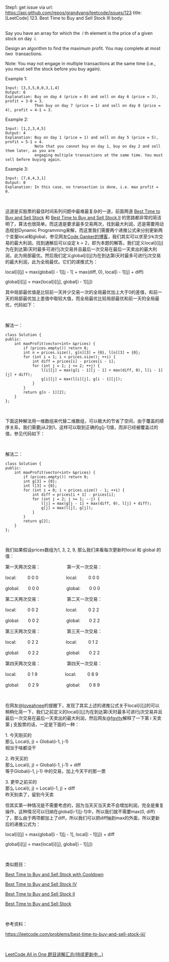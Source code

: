 Step1: get issue via url: https://api.github.com/repos/grandyang/leetcode/issues/123 
 title:[LeetCode] 123. Best Time to Buy and Sell Stock III 
 body:  
  

Say you have an array for which the  _i_ th element is the price of a given stock on day  _i_.

Design an algorithm to find the maximum profit. You may complete at most  _two_  transactions.

Note: You may not engage in multiple transactions at the same time (i.e., you must sell the stock before you buy again).

Example 1:
    
    
    Input: [3,3,5,0,0,3,1,4]
    Output: 6
    Explanation: Buy on day 4 (price = 0) and sell on day 6 (price = 3), profit = 3-0 = 3.
                 Then buy on day 7 (price = 1) and sell on day 8 (price = 4), profit = 4-1 = 3.

Example 2:
    
    
    Input: [1,2,3,4,5]
    Output: 4
    Explanation: Buy on day 1 (price = 1) and sell on day 5 (price = 5), profit = 5-1 = 4.
                 Note that you cannot buy on day 1, buy on day 2 and sell them later, as you are
                 engaging multiple transactions at the same time. You must sell before buying again.
    

Example 3:
    
    
    Input: [7,6,4,3,1]
    Output: 0
    Explanation: In this case, no transaction is done, i.e. max profit = 0.

 

这道是买股票的最佳时间系列问题中最难最复杂的一道，前面两道 [Best Time to Buy and Sell Stock](http://www.cnblogs.com/grandyang/p/4280131.html) 和 [Best Time to Buy and Sell Stock II](http://www.cnblogs.com/grandyang/p/4280803.html) 的思路都非常的简洁明了，算法也很简单。而这道是要求最多交易两次，找到最大利润，还是需要用动态规划Dynamic Programming来解，而这里我们需要两个递推公式来分别更新两个变量local和global，参见网友[Code Ganker的博客](http://blog.csdn.net/linhuanmars/article/details/23236995)，我们其实可以求至少k次交易的最大利润，找到通解后可以设定 k = 2，即为本题的解答。我们定义local[i][j]为在到达第i天时最多可进行j次交易并且最后一次交易在最后一天卖出的最大利润，此为局部最优。然后我们定义global[i][j]为在到达第i天时最多可进行j次交易的最大利润，此为全局最优。它们的递推式为：

local[i][j] = max(global[i - 1][j - 1] + max(diff, 0), local[i - 1][j] + diff)

global[i][j] = max(local[i][j], global[i - 1][j])

其中局部最优值是比较前一天并少交易一次的全局最优加上大于0的差值，和前一天的局部最优加上差值中取较大值，而全局最优比较局部最优和前一天的全局最优，代码如下：

 

解法一：
    
    
    class Solution {
    public:
        int maxProfit(vector<int> &prices) {
            if (prices.empty()) return 0;
            int n = prices.size(), g[n][3] = {0}, l[n][3] = {0};
            for (int i = 1; i < prices.size(); ++i) {
                int diff = prices[i] - prices[i - 1];
                for (int j = 1; j <= 2; ++j) {
                    l[i][j] = max(g[i - 1][j - 1] + max(diff, 0), l[i - 1][j] + diff);
                    g[i][j] = max(l[i][j], g[i - 1][j]);
                }
            }
            return g[n - 1][2];
        }
    };

 

下面这种解法用一维数组来代替二维数组，可以极大的节省了空间，由于覆盖的顺序关系，我们需要j从2到1，这样可以取到正确的g[j-1]值，而非已经被覆盖过的值，参见代码如下：

 

解法二：
    
    
    class Solution {
    public:
        int maxProfit(vector<int> &prices) {
            if (prices.empty()) return 0;
            int g[3] = {0};
            int l[3] = {0};
            for (int i = 0; i < prices.size() - 1; ++i) {
                int diff = prices[i + 1] - prices[i];
                for (int j = 2; j >= 1; --j) {
                    l[j] = max(g[j - 1] + max(diff, 0), l[j] + diff);
                    g[j] = max(l[j], g[j]);
                }
            }
            return g[2];
        }
    };

 

我们如果假设prices数组为1, 3, 2, 9, 那么我们来看每次更新时local 和 global 的值：

第一天两次交易：　　　　　　第一天一次交易：

local:　　  0 0 0 　　　　　　local:　　  0 0 0 

global:　　0 0 0　　　　　 　global:　　0 0 0

第二天两次交易：　　　　　　第二天一次交易：

local:　　  0 0 2 　　　　　　local:　　  0 2 2 

global:　　0 0 2　　　　　 　global:　　0 2 2

第三天两次交易：　　　　　　第三天一次交易：

local:　　  0 2 2 　　　　　　local:　　  0 1 2 

global:　　0 2 2　　　　 　　global:　　0 2 2

第四天两次交易：　　　　　　第四天一次交易：

local:　　  0 1 9 　　　　　　local:　　  0 8 9 

global:　　0 2 9　　　　　 　global:　　0 8 9

 

在网友@[loveahnee](http://home.cnblogs.com/u/1221269/)的提醒下，发现了其实上述的递推公式关于local[i][j]的可以稍稍化简一下，我们之前定义的local[i][j]为在到达第i天时最多可进行j次交易并且最后一次交易在最后一天卖出的最大利润，然后网友@[fgvlty](http://home.cnblogs.com/u/985421/)解释了一下第 i 天卖第 j 支股票的话，一定是下面的一种：

1\. 今天刚买的  
那么 Local(i, j) = Global(i-1, j-1)  
相当于啥都没干

2\. 昨天买的  
那么 Local(i, j) = Global(i-1, j-1) + diff  
等于Global(i-1, j-1) 中的交易，加上今天干的那一票

3\. 更早之前买的  
那么 Local(i, j) = Local(i-1, j) + diff  
昨天别卖了，留到今天卖

但其实第一种情况是不需要考虑的，因为当天买当天卖不会增加利润，完全是重复操作，这种情况可以归纳在global[i-1][j-1]中，所以我们就不需要max(0, diff)了，那么由于两项都加上了diff，所以我们可以把diff抽到max的外面，所以更新后的递推公式为：

local[i][j] = max(global[i - 1][j - 1], local[i - 1][j]) + diff

global[i][j] = max(local[i][j], global[i - 1][j])

 

类似题目：

[Best Time to Buy and Sell Stock with Cooldown](http://www.cnblogs.com/grandyang/p/4997417.html)

[Best Time to Buy and Sell Stock IV](http://www.cnblogs.com/grandyang/p/4295761.html)

[Best Time to Buy and Sell Stock II](http://www.cnblogs.com/grandyang/p/4280803.html)

[Best Time to Buy and Sell Stock](http://www.cnblogs.com/grandyang/p/4280131.html)

 

参考资料：

<https://leetcode.com/problems/best-time-to-buy-and-sell-stock-iii/>

 

[LeetCode All in One 题目讲解汇总(持续更新中...)](http://www.cnblogs.com/grandyang/p/4606334.html)
